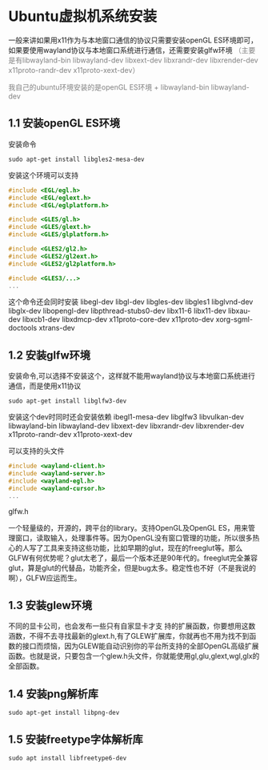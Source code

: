 # Ubuntu虚拟机系统安装
一般来讲如果用x11作为与本地窗口通信的协议只需要安装openGL ES环境即可，如果要使用wayland协议与本地窗口系统进行通信，还需要安装glfw环境 <font color=gray>（主要是有libwayland-bin libwayland-dev libxext-dev libxrandr-dev libxrender-dev x11proto-randr-dev x11proto-xext-dev）</font>

<font color=gray>我自己的ubuntu环境安装的是openGL ES环境 + libwayland-bin libwayland-dev</font>
## 1.1 安装openGL ES环境
安装命令
```shell
sudo apt-get install libgles2-mesa-dev
```

安装这个环境可以支持
```c++
#include <EGL/egl.h>
#include <EGL/eglext.h>
#include <EGL/eglplatform.h>

#include <GLES/gl.h>
#include <GLES/glext.h>
#include <GLES/glplatform.h>

#include <GLES2/gl2.h>
#include <GLES2/gl2ext.h>
#include <GLES2/gl2platform.h>

#include <GLES3/...>
...
```

这个命令还会同时安装
libegl-dev libgl-dev libgles-dev libgles1 libglvnd-dev libglx-dev
  libopengl-dev libpthread-stubs0-dev libx11-6 libx11-dev libxau-dev
  libxcb1-dev libxdmcp-dev x11proto-core-dev x11proto-dev xorg-sgml-doctools
  xtrans-dev

## 1.2 安装glfw环境
安装命令,可以选择不安装这个，这样就不能用wayland协议与本地窗口系统进行通信，而是使用x11协议
```shell
sudo apt-get install libglfw3-dev
```

安装这个dev时同时还会安装依赖
ibegl1-mesa-dev libglfw3 libvulkan-dev libwayland-bin libwayland-dev
libxext-dev libxrandr-dev libxrender-dev x11proto-randr-dev x11proto-xext-dev

可以支持的头文件
```c++
#include <wayland-client.h>
#include <wayland-server.h>
#include <wayland-egl.h>
#include <wayland-cursor.h>
...
```

glfw.h

一个轻量级的，开源的，跨平台的library。支持OpenGL及OpenGL ES，用来管理窗口，读取输入，处理事件等。因为OpenGL没有窗口管理的功能，所以很多热心的人写了工具来支持这些功能，比如早期的glut，现在的freeglut等。那么GLFW有何优势呢？glut太老了，最后一个版本还是90年代的。freeglut完全兼容glut，算是glut的代替品，功能齐全，但是bug太多。稳定性也不好（不是我说的啊），GLFW应运而生。

## 1.3 安装glew环境

不同的显卡公司，也会发布一些只有自家显卡才支 持的扩展函数，你要想用这数涵数，不得不去寻找最新的glext.h,有了GLEW扩展库，你就再也不用为找不到函数的接口而烦恼，因为GLEW能自动识别你的平台所支持的全部OpenGL高级扩展函数。也就是说，只要包含一个glew.h头文件，你就能使用gl,glu,glext,wgl,glx的全部函数。

## 1.4 安装png解析库

```shell
sudo apt-get install libpng-dev
```

## 1.5 安装freetype字体解析库

```shell
sudo apt install libfreetype6-dev
```


